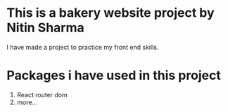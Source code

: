 # This is a bakery website project by Nitin Sharma
 I have made a project to practice my front end skills.

 # Packages i have used in this project

 1. React router dom
 2. more...